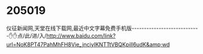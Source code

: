 # 205019
仪征新闻网,天堂在线下载网,最近中文字幕免费手机版----------------------------✋✋点/此/进/入/http://www.baidu.com/link?url=NoK8PT47PahMhFH8Vie_jnciyIKNTTtVBQKpill6udK&amp;wd
